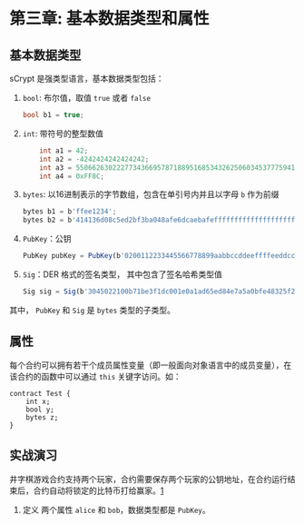 # 第三章: 基本数据类型和属性

## 基本数据类型
sCrypt 是强类型语言，基本数据类型包括：

1. `bool`: 布尔值，取值 `true` 或者 `false`

    ```c
    bool b1 = true;
    ```
2. `int`: 带符号的整型数值
    ```c
        int a1 = 42;
        int a2 = -4242424242424242;
        int a3 = 55066263022277343669578718895168534326250603453777594175500187360389116729240;
        int a4 = 0xFF8C;
    ```
3. `bytes`: 以16进制表示的字节数组，包含在单引号内并且以字母 `b` 作为前缀

    ```javascript
    bytes b1 = b'ffee1234';
    bytes b2 = b'414136d08c5ed2bf3ba048afe6dcaebafeffffffffffffffffffffffffffffff00';
    ```


4. `PubKey`：公钥
    ```javascript
    PubKey pubKey = PubKey(b'0200112233445566778899aabbccddeeffffeeddccbbaa99887766554433221100');
    ```

5. `Sig`：DER 格式的签名类型， 其中包含了签名哈希类型值

    ```javascript
    Sig sig = Sig(b'3045022100b71be3f1dc001e0a1ad65ed84e7a5a0bfe48325f2146ca1d677cf15e96e8b80302206d74605e8234eae3d4980fcd7b2fdc1c5b9374f0ce71dea38707fccdbd28cf7e41');


其中， `PubKey` 和 `Sig` 是 `bytes` 类型的子类型。

## 属性

每个合约可以拥有若干个成员属性变量（即一般面向对象语言中的成员变量），在该合约的函数中可以通过 `this` 关键字访问。如：


```solidity
contract Test {
    int x;
    bool y;
    bytes z;
}
```

## 实战演习

井字棋游戏合约支持两个玩家，合约需要保存两个玩家的公钥地址，在合约运行结束后，合约自动将锁定的比特币打给赢家。[1]



1. 定义 两个属性 `alice` 和 `bob`，数据类型都是 `PubKey`。

[1]: 也可能平分给两个玩家


